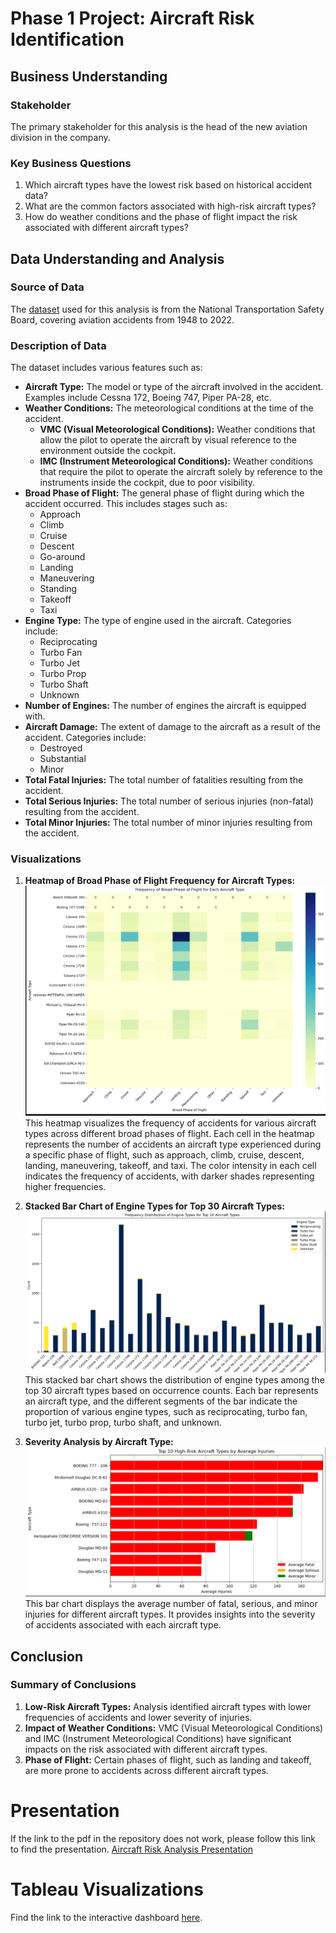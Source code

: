 # Phase 1 Project: Aircraft Risk Identification

## Business Understanding
### Stakeholder
The primary stakeholder for this analysis is the head of the new aviation division in the company. 

### Key Business Questions
1. Which aircraft types have the lowest risk based on historical accident data?
2. What are the common factors associated with high-risk aircraft types?
3. How do weather conditions and the phase of flight impact the risk associated with different aircraft types?

## Data Understanding and Analysis
### Source of Data
The [dataset](https://www.kaggle.com/datasets/khsamaha/aviation-accident-database-synopses) used for this analysis is from the National Transportation Safety Board, covering aviation accidents from 1948 to 2022.

### Description of Data
The dataset includes various features such as:

- **Aircraft Type:** The model or type of the aircraft involved in the accident. Examples include Cessna 172, Boeing 747, Piper PA-28, etc.
- **Weather Conditions:** The meteorological conditions at the time of the accident.
  - **VMC (Visual Meteorological Conditions):** Weather conditions that allow the pilot to operate the aircraft by visual reference to the environment outside the cockpit.
  - **IMC (Instrument Meteorological Conditions):** Weather conditions that require the pilot to operate the aircraft solely by reference to the instruments inside the cockpit, due to poor visibility.
- **Broad Phase of Flight:** The general phase of flight during which the accident occurred. This includes stages such as:
  - Approach
  - Climb
  - Cruise
  - Descent
  - Go-around
  - Landing
  - Maneuvering
  - Standing
  - Takeoff
  - Taxi
- **Engine Type:** The type of engine used in the aircraft. Categories include:
  - Reciprocating
  - Turbo Fan
  - Turbo Jet
  - Turbo Prop
  - Turbo Shaft
  - Unknown
- **Number of Engines:** The number of engines the aircraft is equipped with.
- **Aircraft Damage:** The extent of damage to the aircraft as a result of the accident. Categories include:
  - Destroyed
  - Substantial
  - Minor
- **Total Fatal Injuries:** The total number of fatalities resulting from the accident.
- **Total Serious Injuries:** The total number of serious injuries (non-fatal) resulting from the accident.
- **Total Minor Injuries:** The total number of minor injuries resulting from the accident.

### Visualizations
1. **Heatmap of Broad Phase of Flight Frequency for Aircraft Types:**
![alt text](images/heatmap.png)
    This heatmap visualizes the frequency of accidents for various aircraft types across different broad phases of flight. Each cell in the heatmap represents the number of accidents an aircraft type experienced during a specific phase of flight, such as approach, climb, cruise, descent, landing, maneuvering, takeoff, and taxi. The color intensity in each cell indicates the frequency of accidents, with darker shades representing higher frequencies.

2. **Stacked Bar Chart of Engine Types for Top 30 Aircraft Types:**
![alt text](images/blue.png)
    This stacked bar chart shows the distribution of engine types among the top 30 aircraft types based on occurrence counts. Each bar represents an aircraft type, and the different segments of the bar indicate the proportion of various engine types, such as reciprocating, turbo fan, turbo jet, turbo prop, turbo shaft, and unknown.

3. **Severity Analysis by Aircraft Type:**
![alt text](images/fatal.png)
    This bar chart displays the average number of fatal, serious, and minor injuries for different aircraft types. It provides insights into the severity of accidents associated with each aircraft type.


## Conclusion
### Summary of Conclusions
1. **Low-Risk Aircraft Types:** Analysis identified aircraft types with lower frequencies of accidents and lower severity of injuries.
2. **Impact of Weather Conditions:** VMC (Visual Meteorological Conditions) and IMC (Instrument Meteorological Conditions) have significant impacts on the risk associated with different aircraft types.
3. **Phase of Flight:** Certain phases of flight, such as landing and takeoff, are more prone to accidents across different aircraft types.


# Presentation
If the link to the pdf in the repository does not work, please follow this link to find the presentation. [Aircraft Risk Analysis Presentation](https://www.canva.com/design/DAGHuvdEosY/Kyj4bokJU_MMe4Up9sgOAQ/edit?utm_content=DAGHuvdEosY&utm_campaign=designshare&utm_medium=link2&utm_source=sharebutton)

# Tableau Visualizations
Find the link to the interactive dashboard [here](https://public.tableau.com/app/profile/gloria.ngure/viz/Aircraft-Risk-Analysis-Workbook/AircraftAnalysisDashboard?publish=yes).